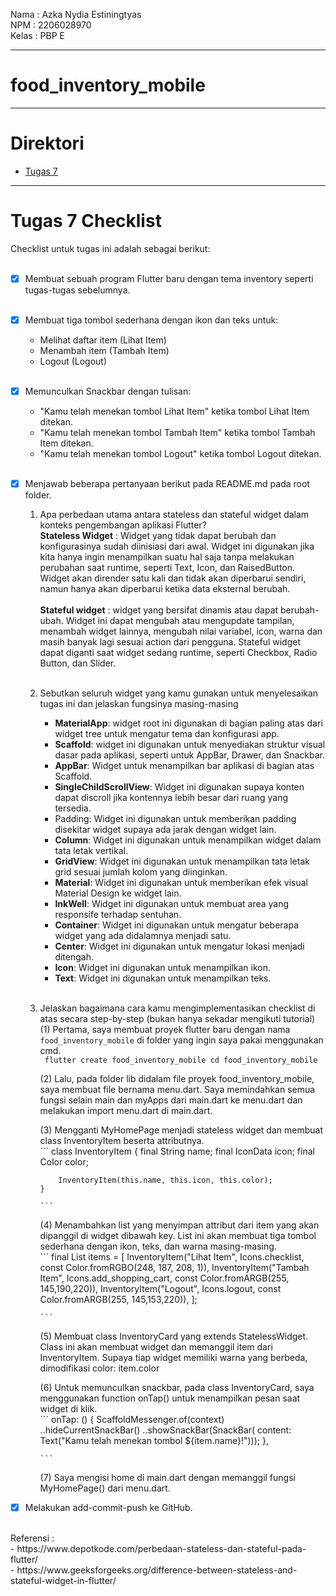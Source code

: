  Nama    : Azka Nydia Estiningtyas <br>
 NPM     : 2206028970 <br>
 Kelas   : PBP E <br>

---
# food_inventory_mobile

---

# Direktori

- [Tugas 7](#tugas-7-checklist)

---

# Tugas 7 Checklist
Checklist untuk tugas ini adalah sebagai berikut:<br>
<br>
- [x] Membuat sebuah program Flutter baru dengan tema inventory seperti tugas-tugas sebelumnya.<br>
    <br>
- [x] Membuat tiga tombol sederhana dengan ikon dan teks untuk:<br>
    - Melihat daftar item (Lihat Item)<br>
    - Menambah item (Tambah Item)<br>
    - Logout (Logout)<br>
    <br>
- [x] Memunculkan Snackbar dengan tulisan:<br>
    - "Kamu telah menekan tombol Lihat Item" ketika tombol Lihat Item ditekan.<br>
    - "Kamu telah menekan tombol Tambah Item" ketika tombol Tambah Item ditekan.<br>
    - "Kamu telah menekan tombol Logout" ketika tombol Logout ditekan.<br>
    <br>
- [x] Menjawab beberapa pertanyaan berikut pada README.md pada root folder.<br>
    1.  Apa perbedaan utama antara stateless dan stateful widget dalam konteks pengembangan aplikasi Flutter?<br>
        **Stateless Widget** : Widget yang tidak dapat berubah dan konfigurasinya sudah diinisiasi dari awal. Widget ini digunakan jika kita hanya ingin menampilkan suatu hal saja tanpa melakukan perubahan saat runtime, seperti Text, Icon, dan RaisedButton. Widget akan dirender satu kali dan tidak akan diperbarui sendiri, namun hanya akan diperbarui ketika data eksternal berubah.<br>
        <br>
        **Stateful widget** : widget yang bersifat dinamis atau dapat berubah-ubah. Widget ini dapat mengubah atau mengupdate tampilan, menambah widget lainnya, mengubah nilai variabel, icon, warna dan masih banyak lagi sesuai action dari pengguna. Stateful widget dapat diganti saat widget sedang runtime, seperti Checkbox, Radio Button, dan Slider.<br>
        <br>
    2.  Sebutkan seluruh widget yang kamu gunakan untuk menyelesaikan tugas ini dan jelaskan fungsinya masing-masing <br>
        - **MaterialApp**: widget root ini digunakan di bagian paling atas dari widget tree untuk mengatur tema dan konfigurasi app.<br>
        - **Scaffold**: widget ini digunakan untuk menyediakan struktur visual dasar pada aplikasi, seperti untuk AppBar, Drawer, dan Snackbar.<br>
        - **AppBar**: Widget untuk menampilkan bar aplikasi di bagian atas Scaffold.<br>
        - **SingleChildScrollView**: Widget ini digunakan supaya konten dapat discroll jika kontennya lebih besar dari ruang yang tersedia.<br>
        - Padding: Widget ini digunakan untuk memberikan padding disekitar widget supaya ada jarak dengan widget lain.<br>
        - **Column**: Widget ini digunakan untuk menampilkan widget dalam tata letak vertikal.<br>
        - **GridView**: Widget ini digunakan untuk menampilkan tata letak grid sesuai jumlah kolom yang diinginkan.<br>
        - **Material**: Widget ini digunakan untuk memberikan efek visual Material Design ke widget lain.<br>
        - **InkWell**: Widget ini digunakan untuk membuat area yang responsife terhadap sentuhan.<br>
        - **Container**: Widget ini digunakan untuk mengatur beberapa widget yang ada didalamnya menjadi satu.<br>
        - **Center**: Widget ini digunakan untuk mengatur lokasi menjadi ditengah.<br>
        - **Icon**: Widget ini digunakan untuk menampilkan ikon.<br>
        - **Text**: Widget ini digunakan untuk menampilkan teks.<br>
        <br>
    3.  Jelaskan bagaimana cara kamu mengimplementasikan checklist di atas secara step-by-step (bukan hanya sekadar mengikuti tutorial)<br>
        (1) Pertama, saya membuat proyek flutter baru dengan nama ```food_inventory_mobile``` di folder yang ingin saya pakai menggunakan cmd.<br>
            ``` 
            flutter create food_inventory_mobile
            cd food_inventory_mobile
            ```

        (2) Lalu, pada folder lib didalam file proyek food_inventory_mobile, saya membuat file bernama menu.dart. Saya memindahkan semua fungsi selain main dan myApps dari main.dart ke menu.dart dan melakukan import menu.dart di main.dart.<br>

        (3) Mengganti MyHomePage menjadi stateless widget dan membuat class InventoryItem beserta attributnya.<br>
            ``` class InventoryItem {
                final String name;
                final IconData icon;
                final Color color;

                InventoryItem(this.name, this.icon, this.color);
            }

            ```

        (4) Menambahkan list yang menyimpan attribut dari item yang akan dipanggil di widget dibawah key. List ini akan membuat tiga tombol sederhana dengan ikon, teks, dan warna masing-masing.<br>
            ``` final List<InventoryItem> items = [
                InventoryItem("Lihat Item", Icons.checklist, const Color.fromRGBO(248, 187, 208, 1)),
                InventoryItem("Tambah Item", Icons.add_shopping_cart, const Color.fromARGB(255, 145,190,220)),
                InventoryItem("Logout", Icons.logout, const Color.fromARGB(255, 145,153,220)),
                ];

            ```
        
        (5) Membuat class InventoryCard yang extends StatelessWidget. Class ini akan membuat widget dan memanggil item dari InventoryItem. Supaya tiap widget memiliki warna yang berbeda, dimodifikasi color: item.color

        (6) Untuk memunculkan snackbar, pada class InventoryCard, saya menggunakan function onTap() untuk menampilkan pesan saat widget di klik.<br>
            ``` onTap: () {
                ScaffoldMessenger.of(context)
                ..hideCurrentSnackBar()
                ..showSnackBar(SnackBar(
                    content: Text("Kamu telah menekan tombol ${item.name}!")));
                },

            ```

        (7) Saya mengisi home di main.dart dengan memanggil fungsi MyHomePage() dari menu.dart.<br>  

- [x] Melakukan add-commit-push ke GitHub.<br>
<br>
Referensi :<br>
- https://www.depotkode.com/perbedaan-stateless-dan-stateful-pada-flutter/<br>
- https://www.geeksforgeeks.org/difference-between-stateless-and-stateful-widget-in-flutter/<br>

